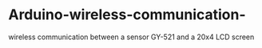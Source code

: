 # Arduino-wireless-communication-
wireless communication between a sensor GY-521 and a 20x4 LCD screen
